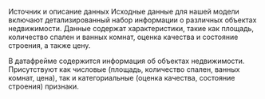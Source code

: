 Источник и описание данных
Исходные данные для нашей модели включают детализированный набор информации о различных объектах недвижимости. Данные содержат характеристики, такие как площадь, количество спален и ванных комнат, оценка качества и состояние строения, а также цену.
 
В датафрейме содержится информация об объектах недвижимости. Присутствуют как числовые (площадь, количество спален, ванных комнат, цена), так и категориальные (оценка качества, состояние строения) признаки.
